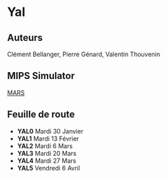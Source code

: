 # Yal

## Auteurs
Clément Bellanger, Pierre Génard, Valentin Thouvenin

## MIPS Simulator
[MARS](http://courses.missouristate.edu/KenVollmar/MARS/download.htm)

## Feuille de route
- **YAL0** Mardi 30 Janvier
- **YAL1** Mardi 13 Février
- **YAL2** Mardi 6 Mars
- **YAL3** Mardi 20 Mars
- **YAL4** Mardi 27 Mars
- **YAL5** Vendredi 6 Avril
